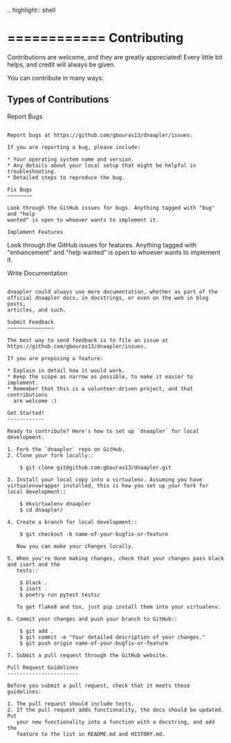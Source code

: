.. highlight:: shell

============
Contributing
============

Contributions are welcome, and they are greatly appreciated! Every little bit
helps, and credit will always be given.

You can contribute in many ways:

Types of Contributions
----------------------

Report Bugs
~~~~~~~~~~~

Report bugs at https://github.com/gbouras13/dnaapler/issues.

If you are reporting a bug, please include:

* Your operating system name and version.
* Any details about your local setup that might be helpful in troubleshooting.
* Detailed steps to reproduce the bug.

Fix Bugs
~~~~~~~~

Look through the GitHub issues for bugs. Anything tagged with "bug" and "help
wanted" is open to whoever wants to implement it.

Implement Features
~~~~~~~~~~~~~~~~~~

Look through the GitHub issues for features. Anything tagged with "enhancement"
and "help wanted" is open to whoever wants to implement it.

Write Documentation
~~~~~~~~~~~~~~~~~~~

dnaapler could always use more documentation, whether as part of the
official dnaapler docs, in docstrings, or even on the web in blog posts,
articles, and such.

Submit Feedback
~~~~~~~~~~~~~~~

The best way to send feedback is to file an issue at https://github.com/gbouras13/dnaapler/issues.

If you are proposing a feature:

* Explain in detail how it would work.
* Keep the scope as narrow as possible, to make it easier to implement.
* Remember that this is a volunteer-driven project, and that contributions
  are welcome :)

Get Started!
------------

Ready to contribute? Here's how to set up `dnaapler` for local development.

1. Fork the `dnaapler` repo on GitHub.
2. Clone your fork locally::

    $ git clone git@github.com:gbouras13/dnaapler.git

3. Install your local copy into a virtualenv. Assuming you have virtualenvwrapper installed, this is how you set up your fork for local development::

    $ mkvirtualenv dnaapler
    $ cd dnaapler/

4. Create a branch for local development::

    $ git checkout -b name-of-your-bugfix-or-feature

   Now you can make your changes locally.

5. When you're done making changes, check that your changes pass black and isort and the
   tests::

    $ black . 
    $ isort . 
    $ poetry run pytest tests/

   To get flake8 and tox, just pip install them into your virtualenv.

6. Commit your changes and push your branch to GitHub::

    $ git add .
    $ git commit -m "Your detailed description of your changes."
    $ git push origin name-of-your-bugfix-or-feature

7. Submit a pull request through the GitHub website.

Pull Request Guidelines
-----------------------

Before you submit a pull request, check that it meets these guidelines:

1. The pull request should include tests.
2. If the pull request adds functionality, the docs should be updated. Put
   your new functionality into a function with a docstring, and add the
   feature to the list in README.md and HISTORY.md.


